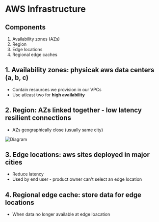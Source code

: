 # AWS Infrastructure

## Components
1. Availability zones (AZs)
2. Region
3. Edge locations
4. Regional edge caches

## 1. Availability zones: physicak aws data centers (a, b, c)
* Contain resources we provision in our VPCs
* Use atleast two for **high availability**
## 2. Region: AZs linked together - low latency resilient connections
* AZs geographically close (usually same city)

![Diagram](https://github.com/Assad-Zahieer/BobsProject/blob/master/aws-infrastructure.jpg)

## 3. Edge locations: aws sites deployed in major cities
* Reduce latency
* Used by end user - product owner can't select an edge location

## 4. Regional edge cache: store data for edge locations
* When data no longer available at edge loacation
